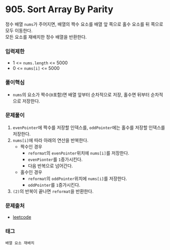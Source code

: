 # 905. Sort Array By Parity
정수 배열 `nums`가 주어지면, 배열의 짝수 요소를 배열 앞 쪽으로 홀수 요소를 뒤 쪽으로 모두 이동한다.  
모든 요소를 재배치한 정수 배열을 반환한다.
### 입력제한
- 1 <= `nums.length` <= 5000
- 0 <= `nums[i]` <= 5000
### 풀이핵심
- `nums`의 요소가 짝수(`0`포함)면 배열 앞부터 순차적으로 저장, 홀수면 뒤부터 순차적으로 저장한다.
### 문제풀이
1. `evenPointer`에 짝수를 저장할 인덱스를, `oddPointer`에는 홀수를 저장할 인덱스를 저장한다.
2. `nums[i]`에 따라 아래의 연산을 반복한다.
    - 짝수인 경우
      - `reformat`의 `evenPointer`위치에 `nums[i]`를 저장한다.
      - `evenPionter`를 `1`증가시킨다.
      - 다음 반복으로 넘어간다.
    - 홀수인 경우
      - `reformat`의 `oddPointer`위치에 `nums[i]`를 저장한다.
      - `oddPointer`를 `1`증가시킨다.
3. `(2)`의 반복이 끝나면 `reformat`을 반환한다.
### 문제출처
- [leetcode](https://leetcode.com/problems/sort-array-by-parity/)
### 태그
`배열 요소 재배치`
